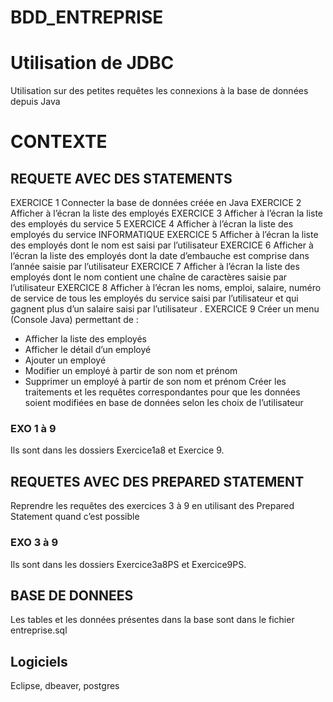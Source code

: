 # BDD_ENTREPRISE
# Utilisation de JDBC
Utilisation sur des petites requêtes les connexions à la base de données depuis Java

# CONTEXTE
## REQUETE AVEC DES STATEMENTS
EXERCICE 1
Connecter la base de données créée en Java
EXERCICE 2
Afficher à l’écran la liste des employés
EXERCICE 3
Afficher à l’écran la liste des employés du service 5
EXERCICE 4
Afficher à l’écran la liste des employés du service INFORMATIQUE
EXERCICE 5
Afficher à l’écran la liste des employés dont le nom est saisi par l’utilisateur
EXERCICE 6
Afficher à l’écran la liste des employés dont la date d’embauche est comprise dans l’année saisie par
l’utilisateur
EXERCICE 7
Afficher à l’écran la liste des employés dont le nom contient une chaîne de caractères saisie par l’utilisateur
EXERCICE 8
Afficher à l’écran les noms, emploi, salaire, numéro de service de tous les employés du service saisi par
l’utilisateur et qui gagnent plus d’un salaire saisi par l’utilisateur .
EXERCICE 9
Créer un menu (Console Java) permettant de :
- Afficher la liste des employés
- Afficher le détail d’un employé
- Ajouter un employé
- Modifier un employé à partir de son nom et prénom
- Supprimer un employé à partir de son nom et prénom
Créer les traitements et les requêtes correspondantes pour que les données soient modifiées en base de
données selon les choix de l’utilisateur

### EXO 1 à 9
Ils sont dans les dossiers Exercice1a8 et Exercice 9.

## REQUETES AVEC DES PREPARED STATEMENT
Reprendre les requêtes des exercices 3 à 9 en utilisant des Prepared Statement quand c’est possible

### EXO 3 à 9
Ils sont dans les dossiers Exercice3a8PS et Exercice9PS.


## BASE DE DONNEES
Les tables et les données présentes dans la base sont dans le fichier entreprise.sql

## Logiciels
Eclipse,
dbeaver,
postgres 


